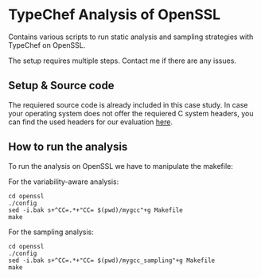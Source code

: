 # TypeChef Analysis of OpenSSL

Contains various scripts to run static analysis and sampling strategies with TypeChef on OpenSSL.

The setup requires multiple steps. Contact me if there are any issues.

## Setup & Source code

The requiered source code is already included in this case study. 
In case your operating system does not offer the requiered C system headers, you can find the used headers for our evaluation [here](https://github.com/aJanker/TypeChef-GNUCHeader).

## How to run the analysis

To run the analysis on OpenSSL we have to manipulate the makefile: 

For the variability-aware analysis:

    cd openssl
    ./config
    sed -i.bak s+^CC=.*+"CC= $(pwd)/mygcc"+g Makefile
    make
    
    
For the sampling analysis:

    cd openssl
    ./config
    sed -i.bak s+^CC=.*+"CC= $(pwd)/mygcc_sampling"+g Makefile
    make
